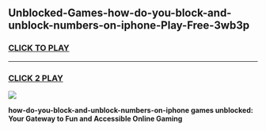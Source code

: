
## Unblocked-Games-how-do-you-block-and-unblock-numbers-on-iphone-Play-Free-3wb3p
<h3>
<a href="https://premium76.site?title=how-do-you-block-and-unblock-numbers-on-iphone&ref=21A">CLICK TO PLAY</a></h3>
<hr>

<h3>
<a href="https://premium76.site?title=how-do-you-block-and-unblock-numbers-on-iphone&ref=21A">CLICK 2 PLAY</a>
  
</h3>

<a href="https://premium76.site?title=how-do-you-block-and-unblock-numbers-on-iphone&ref=21A"><img src="https://clearcache.store/games.png"></a>


**how-do-you-block-and-unblock-numbers-on-iphone games unblocked: Your Gateway to Fun and Accessible Online Gaming**
